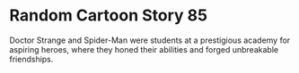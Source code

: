 # Random Cartoon Story 85

Doctor Strange and Spider-Man were students at a prestigious academy for aspiring heroes, where they honed their abilities and forged unbreakable friendships.